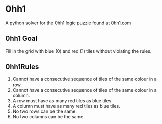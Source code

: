 0hh1
====

A python solver for the 0hh1 logic puzzle found at [0hh1.com](0hh1.com)

0hh1 Goal
---------
Fill in the grid with blue (0) and red (1) tiles without violating the rules.

0hh1Rules
---------
1. Cannot have a consecutive sequence of tiles of the same colour in a row.
2. Cannot have a consecutive sequence of tiles of the same colour in a column.
3. A row must have as many red tiles as blue tiles.
4. A column must have as many red tiles as blue tiles.
5. No two rows can be the same.
6. No two columns can be the same.
